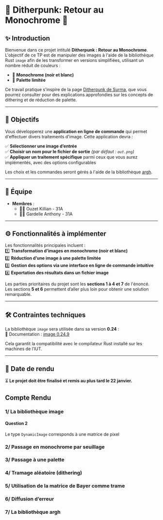 # 🎨 **Ditherpunk: Retour au Monochrome** 🖤

## ✨ Introduction

Bienvenue dans ce projet intitulé **Ditherpunk : Retour au Monochrome**.  
L'objectif de ce TP est de manipuler des images à l'aide de la bibliothèque Rust `image` afin de les transformer en versions simplifiées, utilisant un nombre réduit de couleurs :  
- 🖤 **Monochrome (noir et blanc)**  
- 🎨 **Palette limitée**  

Ce travail pratique s'inspire de la page [Ditherpunk de Surma](https://surma.dev/things/ditherpunk/), que vous pourrez consulter pour des explications approfondies sur les concepts de dithering et de réduction de palette.

---

## 🎯 Objectifs

Vous développerez une **application en ligne de commande** qui permet d'effectuer divers traitements d'image. Cette application devra :  

✅ **Sélectionner une image d’entrée**  
✅ **Choisir un nom pour le fichier de sortie** *(par défaut : `out.png`)*  
✅ **Appliquer un traitement spécifique** parmi ceux que vous aurez implémentés, avec des options configurables  

Les choix et les commandes seront gérés à l'aide de la bibliothèque [argh](https://crates.io/crates/argh).

---

## 👥 Équipe

- **Membres** :  
  - 🧑‍💻 Ouzet Killian - 31A
  - 🧑‍💻 Gardelle Anthony - 31A  

---

## ⚙️ Fonctionnalités à implémenter

Les fonctionnalités principales incluent :  
1️⃣ **Transformation d’images en monochrome (noir et blanc)**  
2️⃣ **Réduction d’une image à une palette limitée**  
3️⃣ **Gestion des options via une interface en ligne de commande intuitive**  
4️⃣ **Exportation des résultats dans un fichier image**  

Les parties prioritaires du projet sont les **sections 1 à 4 et 7** de l'énoncé.  
Les sections **5 et 6** permettent d’aller plus loin pour obtenir une solution remarquable.  

---

## 🛠️ Contraintes techniques

La bibliothèque `image` sera utilisée dans sa version **0.24** :  
📄 Documentation : [image 0.24.9](https://docs.rs/image/0.24.9/image/index.html)  

Cela garantit la compatibilité avec le compilateur Rust installé sur les machines de l’IUT.  

---

## 📅 Date de rendu

⏳ **Le projet doit être finalisé et remis au plus tard le 22 janvier.**  

## Compte Rendu

### 1/ La bibliothèque image

#### Question 2

Le type `DynamicImage` corresponds à une matrice de pixel

### 2/ Passage en monochrome par seuillage

### 3/ Passage à une palette

### 4/ Tramage aléatoire (dithering)

### 5/ Utilisation de la matrice de Bayer comme trame

### 6/ Diffusion d’erreur

### 7/ La bibliothèque argh